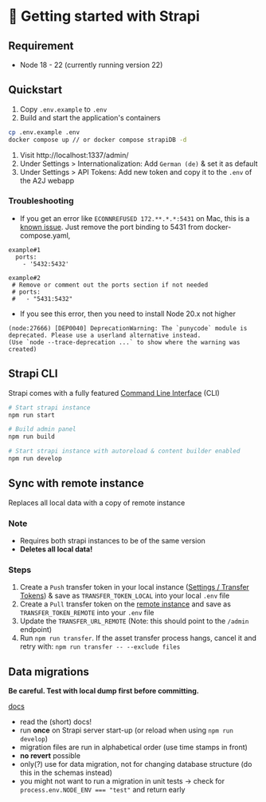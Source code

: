 # 🚀 Getting started with Strapi

## Requirement

- Node 18 - 22 (currently running version 22)

## Quickstart

1. Copy `.env.example` to `.env`
2. Build and start the application's containers

```bash
cp .env.example .env
docker compose up // or docker compose strapiDB -d
```

1. Visit http://localhost:1337/admin/
2. Under Settings > Internationalization: Add `German (de)` & set it as default
3. Under Settings > API Tokens: Add new token and copy it to the `.env` of the A2J webapp

### Troubleshooting

- If you get an error like `ECONNREFUSED 172.**.*.*:5431` on Mac, this is a [known issue](https://github.com/docker/compose/issues/4783#issuecomment-301778969). Just remove the port binding to 5431 from docker-compose.yaml,
 
``` 
example#1 
  ports:
    - '5432:5432'
    
example#2  
 # Remove or comment out the ports section if not needed
 # ports:
 #   - "5431:5432"
  ```

- If you see this error, then you need to install Node 20.x not higher

```
(node:27666) [DEP0040] DeprecationWarning: The `punycode` module is deprecated. Please use a userland alternative instead.
(Use `node --trace-deprecation ...` to show where the warning was created)
```

## Strapi CLI

Strapi comes with a fully featured [Command Line Interface](https://docs.strapi.io/dev-docs/cli) (CLI)

```bash
# Start strapi instance
npm run start

# Build admin panel
npm run build

# Start strapi instance with autoreload & content builder enabled
npm run develop
```

## Sync with remote instance

Replaces all local data with a copy of remote instance

### Note

- Requires both strapi instances to be of the same version
- **Deletes all local data!**

### Steps

1. Create a `Push` transfer token in your local instance ([Settings / Transfer Tokens](http://localhost:1337/admin/settings/transfer-tokens)) & save as `TRANSFER_TOKEN_LOCAL` into your local `.env` file
2. Create a `Pull` transfer token on the [remote instance](https://a2j-rast-strapi.dev.ds4g.net/admin/settings/transfer-tokens) and save as `TRANSFER_TOKEN_REMOTE` into your `.env` file
3. Update the `TRANSFER_URL_REMOTE` (Note: this should point to the `/admin` endpoint)
4. Run `npm run transfer`. If the asset transfer process hangs, cancel it and retry with: `npm run transfer -- --exclude files`

## Data migrations

**Be careful. Test with local dump first before committing.**

[docs](https://docs.strapi.io/dev-docs/database-migrations)

- read the (short) docs!
- run **once** on Strapi server start-up (or reload when using `npm run develop`)
- migration files are run in alphabetical order (use time stamps in front)
- **no revert** possible
- only(?) use for data migration, not for changing database structure (do this in the schemas instead)
- you might not want to run a migration in unit tests -> check for `process.env.NODE_ENV === "test"` and return early
